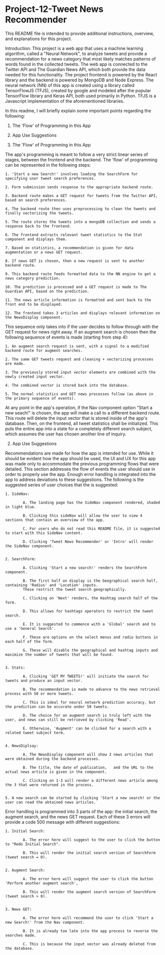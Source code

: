 # Project-12-Tweet News Recommender

This README file is intended to provide additional instructions, overview, and explanations for this project.  

Introduction: 
  This project is a web app that uses a machine learning algorithm, called a "Neural Network", to analyze tweets and provide a recommendation for a news category that most likely matches patterns of words found in the collected tweets.  The web app is connected to the Twitter API and The Guardian News API, which both provide the data needed for this functionality.  The project frontend is powered by the React library and the backend is powered by MongoDB and Node Express.  The neural network (NN) of this app is created using a library called TensorFlowJS (TFJS), created by google and modeled after the popular TensorFlow library and Keras API, both used primarily in Python.  TFJS is a Javascript implementation of the aforementioned libraries. 

In this readme, I will briefly explain some important points regarding the following: 

  1. The 'Flow' of Programming in this App
  2. App Use Suggestions



1. The 'Flow' of Programming in this App

The app's programming is meant to follow a very strict linear series of stages, between the frontend and the backend.  The 'flow' of programming can be represented in the following steps: 


    1. 'Start a new Search!' involves loading the SearchForm for specifying user tweet search preferences.  

    2. Form submission sends response to the appropriate backend route. 

    3. Backend route makes a GET request for tweets from the Twitter API, based on search preferences.  

    4. The backend route then uses preprocessing to clean the tweets and finally vectorizing the tweets. 

    5. The route stores the tweets into a mongoDB collection and sends a response back to the frontend. 

    6. The frontend extracts relevant tweet statistics to the Stat component and displays them. 

    7. Based on statistics, a recommendation is given for data augmentation or a news GET request. 

    8. If news GET is chosen, then a new request is sent to another backend route. 

    9. This backend route feeds formatted data to the NN engine to get a news category prediction. 

    10. The prediction is processed and a GET request is made to The Guardian API, based on the prediction. 

    11. The news article information is formatted and sent back to the front end to be displayed. 

    12. The frontend takes 3 articles and displays relevant information on the NewsDisplay component. 


This sequence only takes into if the user decides to follow through with the GET request for news right away.  If an augment search is chosen then the following sequence of events is made (starting from step 4): 

    1. An augment search request is sent, with a signal to a modified backend route for augment searches. 

    2. The same GET tweets request and cleaning + vectorizing processes are made. 

    3. The previously stored input vector elements are combined with the newly created input vector.  

    4. The combined vector is stored back into the database.   

    5. The normal statistics and GET news processes follow (as above in the primary sequence of events). 


At any point in the app's operation, if the Nav component option "Start a new seach!" is chosen, the app will make a call to a different backend route. This route will delete the input vector that is stored inside of the app's database.  Then, on the frontend, all tweet statistics shall be initialized.  This puts the entire app into a state for a completely different search subject, which assumes the user has chosen another line of inquiry.  



2. App Use Suggestions


  Recommendations are made for how the app is intended for use.  While it should be evident how the app should be used, the UI and UX for this app was made only to accommodate the previous programming flows that were detailed.  This section addresses the flow of events the user should use in order to properly use the app.  Enough error handling is integrated into the app to address deviations to these suggestions.  The following is the suggested series of user choices that the is suggested: 


    1. SideNav: 
    
            A. The landing page has the SideNav component rendered, shaded in light blue.  
            
            B. Clicking this sideNav will allow the user to view 4 sections that contain an overview of the app.    
            
            C. For users who do not read this README file, it is suggested to start with this SideNav content.  
            
            D. Clicking 'Tweet News Recommender' or 'Intro' will render the SideNav component. 

    
    2. SearchForm: 
    
            A. Clicking 'Start a new search!' renders the SearchForm component.  
            
            B. The first half on display is the Geographical search half, containing 'Radius' and 'Location' inputs.
            These restrict the tweet search geographically. 
            
            C. Clicking on 'Next' renders, the Hashtag search half of the form.  
            
            D. This allows for hashtags operators to restrict the tweet search.  
            
            E. It is suggested to commence with a 'Global' search and to use a 'General Search'. 
            
            F. These are options on the select menus and radio buttons in each half of the form.  
            
            G. These will disable the geographical and hashtag inputs and maximize the number of tweets that will be found.  


    3. Stats: 
    
            A. Clicking 'GET MY TWEETS!' will initiate the search for tweets and produce an input vector.  
            
            B. The recommendation is made to advance to the news retrieval process with 50 or more tweets.  
            
            C. This is ideal for neural network prediction accuracy, but the prediction can be accurate under 50 tweets.  
            
            D. The choice for an augment search is truly left with the user, and news can still be retrieved by clicking 'Read'.  
            
            E. Otherwise, 'Augment' can be clicked for a search with a related tweet subject term. 

    
    4. NewsDiplsay: 
    
            A. The NewsDisplay component will show 3 news articles that were obtained during the backend processes.  
            
            B. The title, the date of publication,   and the URL to the actual news article is given in the component.  
            
            C. Clicking on 1-3 will render a different news article among the 3 that were returned in the process.  

    
    5. A new search can be started by clicking 'Start a new search! or the user can read the obtained news articles. 


  Error handling is programmed into 3 parts of the app: the initial search, the augment search, and the news GET request.  Each of these   3 errors will provide a code 500 message with different suggestions: 


    1. Initial Search: 
            
            A. The error here will suggest to the user to click the button to "Redo Initial Search".  
            
            B. This will render the initial search version of SearchForm (tweet search = 0).   

    
    2. Augment Search: 
    
            A. The error here will suggest the user to click the button 'Perform another augment search', 
            
            B. This will render the augment search version of SearchForm (tweet search > 0). 


    3. News GET: 
    
            A. The error here will recommend the user to click 'Start a new Search!' from the Nav component.  
            
            B. It is already too late into the app process to reverse the searches made.  
            
            C. This is because the input vector was already deleted from the database. 

